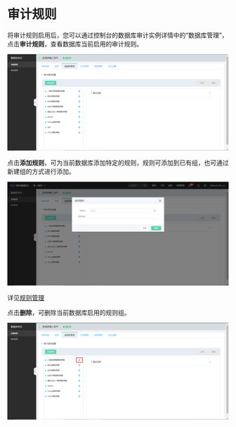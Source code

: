 # 审计规则

将审计规则启用后，您可以通过控制台的数据库审计实例详情中的“数据库管理”，点击**审计规则**，查看数据库当前启用的审计规则。

![数据库审计规则](/image/Database-Audit/数据库审计规则.png)

点击**添加规则**，可为当前数据库添加特定的规则，规则可添加到已有组，也可通过新建组的方式进行添加。

![数据库页面添加规则组及规则](/image/Database-Audit/数据库页面添加规则组及规则.png)

详见[规则管理](/cn/database-audit/Rules-List.md)

点击**删除**，可删除当前数据库启用的规则组。

![数据库页面删除规则组](/image/Database-Audit/数据库页面删除规则组.png)